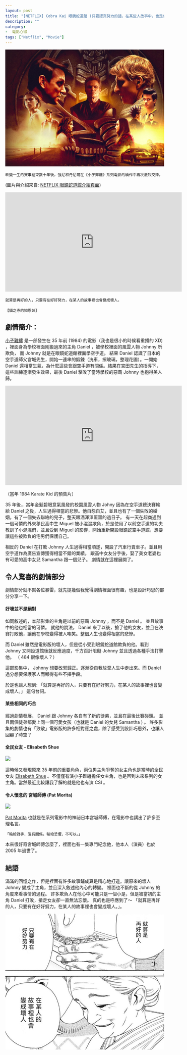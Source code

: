 ```yaml
---
layout: post
title: "[NETFLIX] Cobra Kai 眼鏡蛇道館 (只要認真努力的話，在某些人故事中，也是會成為壞人)"
description: "" 
category: 
-  電影心得
tags: ["Netflix", "Movie"]
---
```


![](../images/2020/cobra_kai.jpg)

```
改變一生的賽事結束數十年後，強尼和丹尼爾在《小子難纏》系列電影的續作中再次激烈交鋒。
```

(圖片與介紹來自: [NETFLIX 眼鏡蛇道館介紹頁面](https://www.netflix.com/tw/title/81002370))

<iframe width="560" height="315" src="https://www.youtube.com/embed/207l5RBzxtE" frameborder="0" allow="accelerometer; autoplay; encrypted-media; gyroscope; picture-in-picture" allowfullscreen></iframe>

```
就算是再好的人，只要有在好好努力，在某人的故事裡也會變成壞人。
																								【貓之寺的知恩姊】
```

## 劇情簡介：

[小子難纏](https://en.wikipedia.org/wiki/The_Karate_Kid) 是一部發生在 35 年前 (1984) 的電影（我也是很小的時候看重播的 XD) ，裡面身為學校裡面剛搬過來的主角 Daniel ，被學校裡面的風雲人物 Johnny 所欺負， 而 Johnny 就是在眼鏡蛇道館裡面學空手道。 結果 Daniel 認識了日本的空手道師父宮城先生，開始一連串的鍛鍊（洗車，擦玻璃，整理花圃）。一開始 Daniel 還相當生氣，為什麼這些會跟空手道有關係。結果在宮田先生的指導下，這些訓練逐漸發生效果，最後 Daniel 擊敗了當時學校的惡霸 Johnny 也抱得美人歸。

<iframe width="560" height="315" src="https://www.youtube.com/embed/xlnm0NtPoVs" frameborder="0" allow="accelerometer; autoplay; encrypted-media; gyroscope; picture-in-picture" allowfullscreen></iframe>

（當年 1984 Karate Kid 的預告片）

35 年後...  當年金髮碧眼意氣風發的校園風雲人物 Johny 因為在空手道總決賽輸給 Daniel 之後，人生過得相當的悲慘。他自怨自艾，並且也有了一個失敗的婚姻，有了一個失去聯絡的兒子，整天跟酒渾渾噩噩的過日子。  有一天在超商遇到一個可憐的外來移民高中生 Miguel 被小混混欺負，於是使用了以前空手道的功夫教訓了小混混們，並且受到  Miguel 的影響，開始重新開設眼鏡蛇空手道館，想要讓這些被欺負的宅男們保護自己。 

相反的 Daniel 在打敗 Johnny 人生過得相當順遂，開設了汽車行賣車子。並且用空手道作為廣告宣傳獲得相當不錯的業績。 跟高中女友分手後，娶了美女老婆也有可愛的高中女兒 Samantha 跟一個兒子。 劇情就在這裡展開了。



## 令人驚喜的劇情部分

劇情部分就不幫各位暴雷，就先提幾個我覺得劇情裡面很有趣，也是設計巧思的部分分享一下。



#### 好壞並不是絕對

如同敘述的，本部影集的主角是以前的惡霸 Johnny ，而不是 Daniel 。 並且故事中的他也相當的可憐。 就他的說法， Daniel 來了以後，搶了他的女友，並且在決賽打敗他，讓他在學校變得被人嘲笑。整個人生也變得相當的悲慘。

而 Daniel 雖然是電影版的壞人，但是從小受到眼鏡蛇道館欺負的他。看到 Johnny 又開設道館後就反應過度，千方百計阻礙 Johnny 並且透過各種手法打擊他。 （ 484 很像壞人？）

這部影集中， Johnny 想要改邪歸正。逐漸從自我放棄人生中走出來。而 Daniel 過分想要保護家人而顯得有些不擇手段。

於是也讓人想到:  「就算是再好的人，只要有在好好努力，在某人的故事裡也會變成壞人。」 這句台詞。



#### 某些相同的巧合

經過劇情發展， Daniel 跟 Johnny 各自有了新的徒弟，並且在最後比賽碰頭。 並且兩個徒弟都愛上同一個可愛女孩（也就是 Daniel 的女兒 Samantha ) 。 許多影集的劇情也有「致敬」電影版的許多相對應之處，除了感受到設計巧思外，也讓人回顧了時空？



#### 全民女友 - Elisabeth Shue

![](https://upload.wikimedia.org/wikipedia/commons/thumb/d/de/Elisabeth_Shue_at_the_2009_Tribeca_Film_Festival_2.jpg/220px-Elisabeth_Shue_at_the_2009_Tribeca_Film_Festival_2.jpg)

這時候又發現原來 35 年前的重要角色，兩位男主角爭奪的女主角也是當時的全民女友 [Elisabeth Shue](https://en.wikipedia.org/wiki/Elisabeth_Shue) 。不僅僅有演小子難纏擔任女主角，也是回到未來系列的女主角。當然最近比較讓我了解的就是他也有演 CSI 。



#### 令人懷念的 宮城師傅 (Pat Morita)

![](https://upload.wikimedia.org/wikipedia/en/thumb/a/a9/Karate_kid.jpg/220px-Karate_kid.jpg)

[Pat Morita](https://en.wikipedia.org/wiki/Pat_Morita) 也就是在系列電影中的神祕日本宮城師傅，在電影中也講出了許多至理名言。

```
「輸給對手，沒有關係。輸給恐懼，不可以。」
```

本來很好奇宮城師傅怎麼了，裡面也有一集專門紀念他，他本人（演員）也於 2005 年過世了。



## 結語

滿滿的回憶之作，但是裡面有許多故事鋪成算是精心地打造。讓原來的壞人 Johnny 變成了主角，並且深入敘述他內心的轉變。 裡面也不斷的從 Johnny 的角度來看事情的過程。 許多欺負人在他心中可能只是一個小是，但是被當初的主角 Daniel 打敗，搶走女友卻一直無法忘懷。 真的也是呼應到了～  「就算是再好的人，只要有在好好努力，在某人的故事裡也會變成壞人。」。

![](../images/2020/0902.jpeg)

